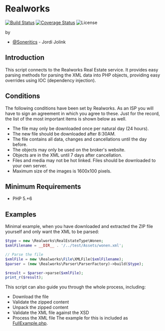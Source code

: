 # Realworks
[![Build Status](https://travis-ci.org/Soneritics/Realworks.svg?branch=master)](https://travis-ci.org/Soneritics/Realworks.svg?branch=master)
[![Coverage Status](https://coveralls.io/repos/github/Soneritics/Realworks/badge.svg?branch=master)](https://coveralls.io/github/Soneritics/Realworks?branch=master)
![License](http://img.shields.io/badge/license-MIT-green.svg)

by
* [@Soneritics](https://github.com/Soneritics) - Jordi Jolink

## Introduction
This script connects to the Realworks Real Estate service.
It provides easy parsing methods for parsing the XML data into PHP objects, providing easy overrides using IOC (dependency injection).

## Conditions
The following conditions have been set by Realworks. As an ISP you will have to sign an agreement in which you agree to these. Just for the record, the list of the most important items is shown below as well.
 * The file may only be downloaded once per natural day (24 hours).
 * The new file should be downloaded after 8:30AM.
 * The file contains all data, changes and cancellations until the day before.
 * The objects may only be used on the broker's website.
 * Objects are in the XML until 7 days after cancellation.
 * Files and media may not be hot linked. Files should be downloaded to your own server.
 * Maximum size of the images is 1600x100 pixels.

## Minimum Requirements ##
- PHP 5.+6

## Examples
Minimal example, when you have downloaded and extracted the ZIP file yourself and only want the XML to be parsed:
```php
$type = new \Realworks\RealEstateType\Wonen;
$xmlFilename = __DIR__ . '/../test/Assets/wonen.xml';

// Parse the file
$xmlFile = new \Realworks\File\XMLFile($xmlFilename);
$parser = (new \Realworks\Parser\ParserFactory)->build($type);

$result = $parser->parse($xmlFile);
print_r($result);
```

This script can also guide you through the whole process, including:
 * Download the file
 * Validate the zipped content
 * Unpack the zipped content
 * Validate the XML file against the XSD
 * Process the XML file
The example for this is included as [FullExample.php](example/FullExample.php).
